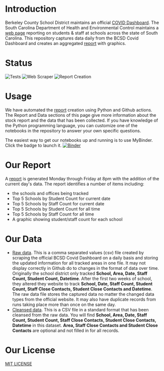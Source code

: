 # Introduction
Berkeley County School District maintains an official [COVID Dashboard](https://www.bcsdschools.net/Domain/8307). The South Carolina Department of Health and Environmental Control maintains a [web page](https://scdhec.gov/covid19/covid-19-data/covid-19-cases-associated-staff-students) reporting on students & staff at schools across the state of South Carolina. This repository captures data daily from the BCSD Covid Dashboard and creates an aggregated [report](output/report.md) with graphics.

# Status
![Tests](https://github.com/packdl/bcsd-covid-dashboard/actions/workflows/python-app.yml/badge.svg)
![Web Scraper](https://github.com/packdl/bcsd-covid-dashboard/actions/workflows/scrape-bcsd-update-output.yml/badge.svg)
![Report Creation](https://github.com/packdl/bcsd-covid-dashboard/actions/workflows/create-static-report.yml/badge.svg)

# Usage
We have automated the [report](output/report.md) creation using Python and Github actions. The Report and Data sections of this page give more information about the stock report and the data that has been collected. If you have knowledge of the Python programming language, you can customize one of the notebooks in the repository to answer your own specific questions.

The easiest way to get our notebooks up and running is to use MyBinder. Click the badge to launch it. [![Binder](https://mybinder.org/badge_logo.svg)](https://mybinder.org/v2/gh/packdl/bcsd-covid-dashboard/HEAD)

# Our Report
A [report](output/report.md) is generated Monday through Friday at 8pm with the addition of the current day's data. 
The report identifies a number of items including:
- the schools and offices being tracked
- Top 5 Schools by Student Count for current date
- Top 5 Schools by Staff Count for current date
- Top 5 Schools by Student Count for all time
- Top 5 Schools by Staff Count for all time
- A graphic showing student/staff count for each school

# Our Data
- [Raw data](output/data.csv). This is a comma separated values (csv) file created by scraping the official BCSD Covid Dashboard on a daily basis and storing the updated information for all tracked areas in one file. It may not display correctly in Github do to changes in the format of data over time. Originally the school district only tracked **School, Area, Date, Staff Count, Student Count, Datetime**. After the first two weeks of school, they altered they website to track **School, Date, Staff Count, Student Count, Staff Close Contacts, Student Close Contacts and Datetime**. The raw data file stores the captured data no matter the changed data types from the official website. It may also have duplicate records from runs taking place more than once on the same day.
- [Cleansed data](output/cleansed_data.csv). This is a CSV file in a standard format that has been cleansed from the raw data. You will find **School, Area, Date, Staff Count, Student Count, Staff Close Contacts, Student Close Contacts, Datetime** in this dataset. **Area, Staff Close Contacts and Student Close Contacts** are optional and not filled in for all records. 

# Our License
[MIT LICENSE](LICENSE)
